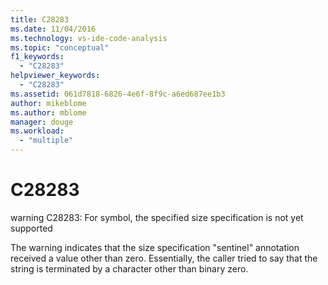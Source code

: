 ```yaml
---
title: C28283
ms.date: 11/04/2016
ms.technology: vs-ide-code-analysis
ms.topic: "conceptual"
f1_keywords:
  - "C28283"
helpviewer_keywords:
  - "C28283"
ms.assetid: 061d7818-6826-4e6f-8f9c-a6ed687ee1b3
author: mikeblome
ms.author: mblome
manager: douge
ms.workload:
  - "multiple"
---
```

# C28283
warning C28283: For symbol, the specified size specification is not yet supported

 The warning indicates that the size specification "sentinel" annotation received a value other than zero. Essentially, the caller tried to say that the string is terminated by a character other than binary zero.